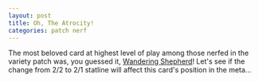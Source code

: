 ```yaml
---
layout: post
title: Oh, The Atrocity!
categories: patch nerf
---
```


The most beloved card at highest level of play among those nerfed in the variety patch was, you guessed it, [Wandering Shepherd](https://lor.gg/card/06MT004/statistics)! Let's see if the change from 2/2 to 2/1 statline will affect this card's position in the meta...
